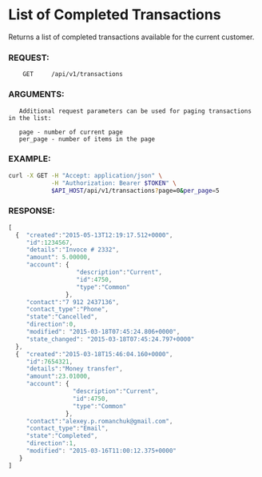 # List of Completed Transactions

Returns a list of completed transactions available for the current customer.

### REQUEST:
```
    GET     /api/v1/transactions
```
### ARGUMENTS:
       
       Additional request parameters can be used for paging transactions in the list:
       
       page - number of current page
       per_page - number of items in the page

### EXAMPLE:

```bash
curl -X GET -H "Accept: application/json" \
            -H "Authorization: Bearer $TOKEN" \
            $API_HOST/api/v1/transactions?page=0&per_page=5
```

### RESPONSE:

```javascript
[
  {  "created":"2015-05-13T12:19:17.512+0000",
     "id":1234567, 
     "details":"Invoce # 2332",
     "amount": 5.00000,
     "account": { 
                   "description":"Current",
                   "id":4750,
                   "type":"Common"
                },
     "contact":"7 912 2437136", 
     "contact_type":"Phone",
     "state":"Cancelled", 
     "direction":0,
     "modified": "2015-03-18T07:45:24.806+0000",
     "state_changed": "2015-03-18T07:45:24.797+0000"
  },
  {  "created":"2015-03-18T15:46:04.160+0000",
     "id":7654321,
     "details":"Money transfer",
     "amount":23.01000,
     "account": {
                  "description":"Current",
                  "id":4750,
                  "type":"Common"
                },
     "contact":"alexey.p.romanchuk@gmail.com", 
     "contact_type":"Email",
     "state":"Completed", 
     "direction":1,
     "modified": "2015-03-16T11:00:12.375+0000"
   }
]
```
